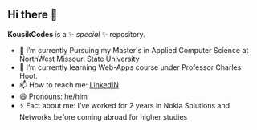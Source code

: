 ## Hi there 👋

**KousikCodes** is a ✨ _special_ ✨ repository.

- 🔭 I’m currently Pursuing my Master's in Applied Computer Science at NorthWest Missouri State University
- 🌱 I’m currently learning Web-Apps course under Professor Charles Hoot.
- 📫 How to reach me: [LinkedIN](https://in.linkedin.com/in/kousik-kuchipudi)
- 😄 Pronouns: he/him
- ⚡ Fact about me: I've worked for 2 years in Nokia Solutions and Networks before coming abroad for higher studies
